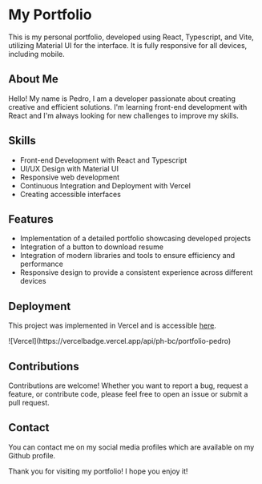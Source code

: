 <h1>My Portfolio</h1>

  <p>This is my personal portfolio, developed using React, Typescript, and Vite, utilizing Material UI for the interface. It is fully responsive for all devices, including mobile.</p>

  <h2>About Me</h2>

  <p>Hello! My name is Pedro, I am a developer passionate about creating creative and efficient solutions. I'm learning front-end development with React and I'm always looking for new challenges to improve my skills.</p>

  <h2>Skills</h2>

  <ul>
    <li>Front-end Development with React and Typescript</li>
    <li>UI/UX Design with Material UI</li>
    <li>Responsive web development</li>
    <li>Continuous Integration and Deployment with Vercel</li>
    <li>Creating accessible interfaces</li>
  </ul>

  <h2>Features</h2>

  <ul>
    <li>Implementation of a detailed portfolio showcasing developed projects</li>
    <li>Integration of a button to download resume</li>
    <li>Integration of modern libraries and tools to ensure efficiency and performance</li>
    <li>Responsive design to provide a consistent experience across different devices</li>
  </ul>

  <h2>Deployment</h2>
  <p>This project was implemented in Vercel and is accessible <a href="https://pedro-berchior.vercel.app/">here</a>.</p>
  ![Vercel](https://vercelbadge.vercel.app/api/ph-bc/portfolio-pedro)

  <h2>Contributions</h2>
  <p>Contributions are welcome! Whether you want to report a bug, request a feature, or contribute code, please feel free to open an issue or submit a pull request.</p>

  <h2>Contact</h2>
  <p>You can contact me on my social media profiles which are available on my Github profile.</p>

  <p>Thank you for visiting my portfolio! I hope you enjoy it!</p>

